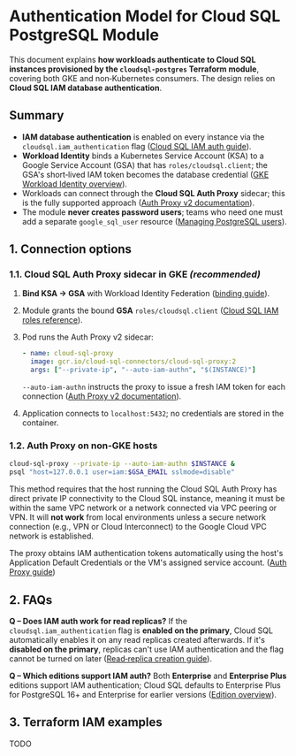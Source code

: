 # Authentication Model for Cloud SQL PostgreSQL Module

This document explains **how workloads authenticate to Cloud SQL instances provisioned by the `cloudsql‑postgres` Terraform module**, covering both GKE and non‑Kubernetes consumers. The design relies on **Cloud SQL IAM database authentication**.

## Summary

* **IAM database authentication** is enabled on every instance via the `cloudsql.iam_authentication` flag ([Cloud SQL IAM auth guide](https://cloud.google.com/sql/docs/postgres/iam-authentication)).
* **Workload Identity** binds a Kubernetes Service Account (KSA) to a Google Service Account (GSA) that has `roles/cloudsql.client`; the GSA's short‑lived IAM token becomes the database credential ([GKE Workload Identity overview](https://cloud.google.com/kubernetes-engine/docs/how-to/workload-identity)).
* Workloads can connect through the **Cloud SQL Auth Proxy** sidecar; this is the fully supported approach ([Auth Proxy v2 documentation](https://cloud.google.com/sql/docs/postgres/connect-auth-proxy)).
* The module **never creates password users**; teams who need one must add a separate `google_sql_user` resource ([Managing PostgreSQL users](https://cloud.google.com/sql/docs/postgres/create-manage-users)).

## 1. Connection options

### 1.1. Cloud SQL Auth Proxy sidecar in GKE *(recommended)*

1. **Bind KSA → GSA** with Workload Identity Federation ([binding guide](https://cloud.google.com/kubernetes-engine/docs/how-to/workload-identity#binding_ksa_to_gsa)).
2. Module grants the bound **GSA** `roles/cloudsql.client` ([Cloud SQL IAM roles reference](https://cloud.google.com/sql/docs/postgres/iam-roles-permissions)).
3. Pod runs the Auth Proxy v2 sidecar:

   ```yaml
   - name: cloud-sql-proxy
     image: gcr.io/cloud-sql-connectors/cloud-sql-proxy:2
     args: ["--private-ip", "--auto-iam-authn", "$(INSTANCE)"]
   ```

   `--auto-iam-authn` instructs the proxy to issue a fresh IAM token for each connection ([Auth Proxy v2 documentation](https://cloud.google.com/sql/docs/postgres/connect-auth-proxy)).
4. Application connects to `localhost:5432`; no credentials are stored in the container.

### 1.2. Auth Proxy on non-GKE hosts

```bash
cloud-sql-proxy --private-ip --auto-iam-authn $INSTANCE &
psql "host=127.0.0.1 user=iam:$GSA_EMAIL sslmode=disable"
```

This method requires that the host running the Cloud SQL Auth Proxy has direct private IP connectivity to the Cloud SQL instance, meaning it must be within the same VPC network or a network connected via VPC peering or VPN. It will **not work** from local environments unless a secure network connection (e.g., VPN or Cloud Interconnect) to the Google Cloud VPC network is established.

The proxy obtains IAM authentication tokens automatically using the host's Application Default Credentials or the VM's assigned service account. ([Auth Proxy guide](https://cloud.google.com/sql/docs/postgres/connect-auth-proxy))

## 2. FAQs

**Q – Does IAM auth work for read replicas?**
If the `cloudsql.iam_authentication` flag is **enabled on the primary**, Cloud SQL automatically enables it on any read replicas created afterwards. If it's **disabled on the primary**, replicas can't use IAM authentication and the flag cannot be turned on later ([Read‑replica creation guide](https://cloud.google.com/sql/docs/postgres/replication/create-replica)).

**Q – Which editions support IAM auth?**
Both **Enterprise** and **Enterprise Plus** editions support IAM authentication; Cloud SQL defaults to Enterprise Plus for PostgreSQL 16+ and Enterprise for earlier versions ([Edition overview](https://cloud.google.com/sql/docs/postgres/editions-intro)).

## 3. Terraform IAM examples

TODO
